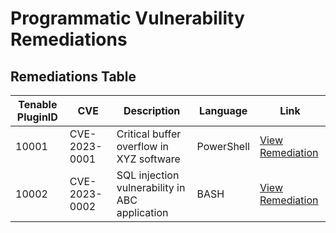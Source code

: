 # Programmatic Vulnerability Remediations

## Remediations Table

| Tenable PluginID | CVE        | Description                   | Language   | Link                                                     |
|------------------|------------|-------------------------------|------------|----------------------------------------------------------|
| 10001            | CVE-2023-0001 | Critical buffer overflow in XYZ software | PowerShell | [View Remediation](https://github.com/kyledbusiness/stig-implementations/blob/main/scripts/powershell-template.ps1) |
| 10002            | CVE-2023-0002 | SQL injection vulnerability in ABC application | BASH       | [View Remediation](https://github.com/kyledbusiness/stig-implementations/blob/main/scripts/bash-template.sh) |
